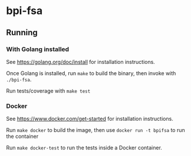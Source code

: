 # bpi-fsa

## Running

### With Golang installed

See https://golang.org/doc/install for installation instructions.

Once Golang is installed, run `make` to build the binary, then invoke with `./bpi-fsa`.

Run tests/coverage with `make test`

### Docker

See https://www.docker.com/get-started for installation instructions.

Run `make docker` to build the image, then use `docker run -t bpifsa` to run the container

Run `make docker-test` to run the tests inside a Docker container.